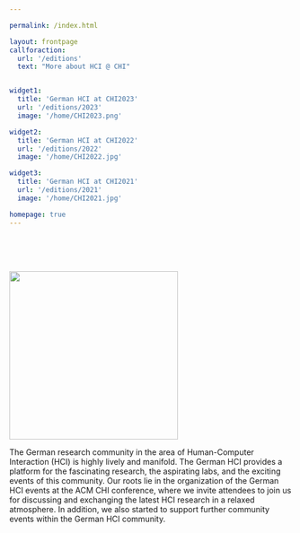 ```yaml
---

permalink: /index.html

layout: frontpage
callforaction:
  url: '/editions'
  text: "More about HCI @ CHI"


widget1:
  title: 'German HCI at CHI2023'
  url: '/editions/2023'
  image: '/home/CHI2023.png'

widget2:
  title: 'German HCI at CHI2022'
  url: '/editions/2022'
  image: '/home/CHI2022.jpg'

widget3:
  title: 'German HCI at CHI2021'
  url: '/editions/2021'
  image: '/home/CHI2021.jpg'

homepage: true 
---
```


<div class="row" style="padding-top:4rem;">
  <div class=" medium-6 columns">
    <img src="{{ site.url }}{{ site.baseurl }}/assets/img/logo.png" style="max-width:auto; height: 300px;"/>
  </div>
  <div class=" medium-6 columns">
    <p>The German research community in the area of Human-Computer Interaction (HCI) is highly lively and manifold. The German HCI provides a platform for the fascinating research, the aspirating labs, and the exciting events of this community. Our roots lie in the organization of the German HCI events at the ACM CHI conference, where we invite attendees to join us for discussing and exchanging the latest HCI research in a relaxed atmosphere. In addition, we also started to support further community events within the German HCI community.</p>
  </div>
</div>